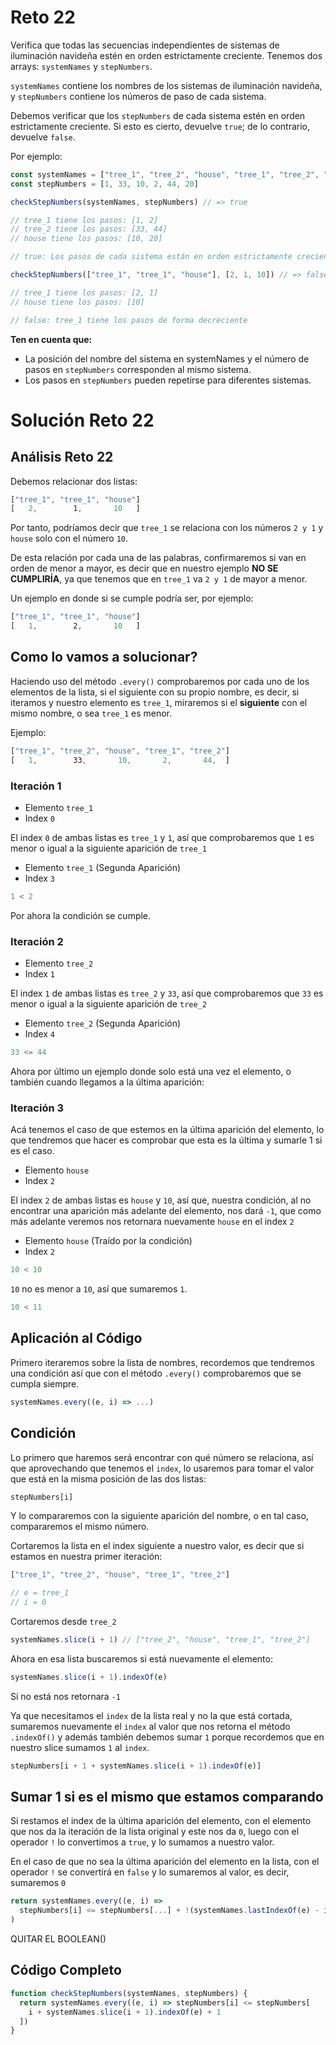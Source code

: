 # Reto 22

Verifica que todas las secuencias independientes de sistemas de iluminación navideña estén en orden estrictamente creciente. Tenemos dos arrays: `systemNames` y `stepNumbers`.

`systemNames` contiene los nombres de los sistemas de iluminación navideña, y `stepNumbers` contiene los números de paso de cada sistema.

Debemos verificar que los `stepNumbers` de cada sistema estén en orden estrictamente creciente. Si esto es cierto, devuelve `true`; de lo contrario, devuelve `false`.

Por ejemplo:

```js
const systemNames = ["tree_1", "tree_2", "house", "tree_1", "tree_2", "house"]
const stepNumbers = [1, 33, 10, 2, 44, 20]

checkStepNumbers(systemNames, stepNumbers) // => true

// tree_1 tiene los pasos: [1, 2]
// tree_2 tiene los pasos: [33, 44]
// house tiene los pasos: [10, 20]

// true: Los pasos de cada sistema están en orden estrictamente creciente

checkStepNumbers(["tree_1", "tree_1", "house"], [2, 1, 10]) // => false

// tree_1 tiene los pasos: [2, 1]
// house tiene los pasos: [10]

// false: tree_1 tiene los pasos de forma decreciente
```

**Ten en cuenta que:**

- La posición del nombre del sistema en systemNames y el número de pasos en `stepNumbers` corresponden al mismo sistema.
- Los pasos en `stepNumbers` pueden repetirse para diferentes sistemas.

# Solución Reto 22

## Análisis Reto 22

Debemos relacionar dos listas:

```js
["tree_1", "tree_1", "house"]
[   2,        1,       10   ]
```

Por tanto, podríamos decir que `tree_1` se relaciona con los números `2 y 1` y `house` solo con el número `10`.  

De esta relación por cada una de las palabras, confirmaremos si van en orden de menor a mayor, es decir que en nuestro ejemplo **NO SE CUMPLIRÍA**, ya que tenemos que en `tree_1` va `2 y 1` de mayor a menor.

Un ejemplo en donde si se cumple podría ser, por ejemplo:

```js
["tree_1", "tree_1", "house"]
[   1,        2,       10   ]
```

## Como lo vamos a solucionar?

Haciendo uso del método `.every()` comprobaremos por cada uno de los elementos de la lista, si el siguiente con su propio nombre, es decir, si iteramos y nuestro elemento es `tree_1`, miraremos si el **siguiente** con el mismo nombre, o sea `tree_1` es menor.

Ejemplo: 

```js
["tree_1", "tree_2", "house", "tree_1", "tree_2"]
[   1,        33,       10,       2,       44,  ]
```

### Iteración 1

* Elemento `tree_1`
* Index `0`

El index `0` de ambas listas es `tree_1` y `1`, así que comprobaremos que `1` es menor o igual a la siguiente aparición de `tree_1`

* Elemento `tree_1` (Segunda Aparición)
* Index `3`

```js
1 < 2
```

Por ahora la condición se cumple.

### Iteración 2

* Elemento `tree_2`
* Index `1`

El index `1` de ambas listas es `tree_2` y `33`, así que comprobaremos que `33` es menor o igual a la siguiente aparición de `tree_2`

* Elemento `tree_2` (Segunda Aparición)
* Index `4`

```js
33 <= 44
```

Ahora por último un ejemplo donde solo está una vez el elemento, o también cuando llegamos a la última aparición:

### Iteración 3

Acá tenemos el caso de que estemos en la última aparición del elemento, lo que tendremos que hacer es comprobar que esta es la última y sumarle 1 si es el caso.

* Elemento `house`
* Index `2`

El index `2` de ambas listas es `house` y `10`, así que, nuestra condición, al no encontrar una aparición más adelante del elemento, nos dará `-1`, que como más adelante veremos nos retornara nuevamente `house` en el index `2`

* Elemento `house` (Traído por la condición)
* Index `2`

```js
10 < 10
```

`10` no es menor a `10`, así que sumaremos `1`.

```js
10 < 11
```

## Aplicación al Código

Primero iteraremos sobre la lista de nombres, recordemos que tendremos una condición así que con el método `.every()` comprobaremos que se cumpla siempre.

```js
systemNames.every((e, i) => ...)
```

## Condición

Lo primero que haremos será encontrar con qué número se relaciona, así que aprovechando que tenemos el `index`, lo usaremos para tomar el valor que está en la misma posición de las dos listas:

```js
stepNumbers[i]
```

Y lo compararemos con la siguiente aparición del nombre, o en tal caso, compararemos el mismo número.

Cortaremos la lista en el index siguiente a nuestro valor, es decir que si estamos en nuestra primer iteración:

```js
["tree_1", "tree_2", "house", "tree_1", "tree_2"]

// e = tree_1
// i = 0
```

Cortaremos desde `tree_2`

```js
systemNames.slice(i + 1) // ["tree_2", "house", "tree_1", "tree_2"]
```

Ahora en esa lista buscaremos si está nuevamente el elemento:

```js
systemNames.slice(i + 1).indexOf(e)
```

Si no está nos retornara `-1`

Ya que necesitamos el `index` de la lista real y no la que está cortada, sumaremos nuevamente el `index` al valor que nos retorna el método `.indexOf()` y además también debemos sumar `1` porque recordemos que en nuestro slice sumamos `1` al `index`.

```js
stepNumbers[i + 1 + systemNames.slice(i + 1).indexOf(e)]
```

## Sumar 1 si es el mismo que estamos comparando

Si restamos el index de la última aparición del elemento, con el elemento que nos da la iteración de la lista original y este nos da `0`, luego con el operador `!` lo convertimos a `true`, y lo sumamos a nuestro valor.

En el caso de que no sea la última aparición del elemento en la lista, con el operador `!` se convertirá en `false` y lo sumaremos al valor, es decir, sumaremos `0`

```js
return systemNames.every((e, i) => 
  stepNumbers[i] <= stepNumbers[...] + !(systemNames.lastIndexOf(e) - i)
)
```

QUITAR EL BOOLEAN()

## Código Completo

```js
function checkStepNumbers(systemNames, stepNumbers) {
  return systemNames.every((e, i) => stepNumbers[i] <= stepNumbers[
    i + systemNames.slice(i + 1).indexOf(e) + 1
  ])
}
```